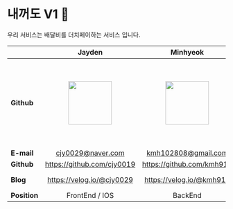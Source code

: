 # 내꺼도 V1 🛵
우리 서비스는 배달비를 더치페이하는 서비스 입니다.


|                | Jayden  | Minhyeok  | Dahye | Seoyun | Sanghoon |
|----------------|:--------------:|:--------------:|:--------------:|:--------------:|:--------------:|
| **Github**     | [<img src="https://avatars.githubusercontent.com/u/46801877?v=4" width="100px;" alt=""/>](https://github.com/cjy0019) | [<img src="https://github.com/kmh916.png?size=150" width="100px;" alt=""/>](https://github.com/kmh916) | [<img src="https://avatars.githubusercontent.com/u/58693617?v=4" width="100px;" alt=""/>](https://github.com/JODAHYE) | [<img src=https://user-images.githubusercontent.com/72914519/154930806-a8275c1f-1f55-4e36-a4e2-bddd16d7562b.jpeg width="200px;" alt=""/>](https://github.com/seoyun75) | [<img src="https://avatars.githubusercontent.com/u/58078994?v=4" width="100px;" alt=""/>](https://github.com/seoyun75) |
| **E-mail**     | cjy0029@naver.com | kmh102808@gmail.com | dahye8043@gmail.com | goeun944@gmail.com  | ddhtyuu@gmail.com  |
| **Github**     | https://github.com/cjy0019  | https://github.com/kmh916 | https://github.com/JODAHYE  |  https://github.com/seoyun75  | https://github.com/uasang01 | 
| **Blog**       | https://velog.io/@cjy0029 | https://velog.io/@kmh916 | https://dal-dagury.tistory.com/  | 🛵 | https://uasang01.tistory.com/ | 
| **Position**   | FrontEnd / IOS | BackEnd | FrontEnd | BackEnd | Android |
